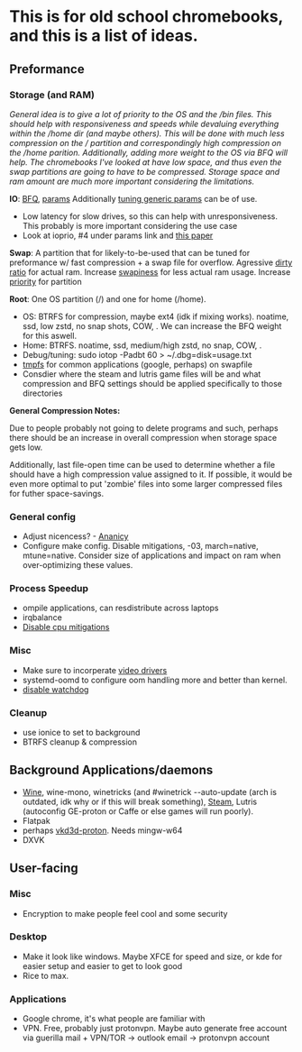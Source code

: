 # This is for old school chromebooks, and this is a list of ideas.

## Preformance

### Storage (and RAM)
*General idea is to give a lot of priority to the OS and the /bin files. This should help with responsiveness and speeds while devaluing everything within the /home dir (and maybe others). This will be done with much less compression on the / partition and correspondingly high compression on the /home parition. Additionally, adding more weight to the OS via BFQ will help. The chromebooks I've looked at have low space, and thus even the swap partitions are going to have to be compressed. Storage space and ram amount are much more important considering the limitations.*

**IO**: [BFQ](https://algo.ing.unimo.it/people/paolo/disk_sched/), [params](https://docs.kernel.org/block/bfq-iosched.html) Additionally [tuning generic params](https://wiki.archlinux.org/title/improving_performance#Tuning_I/O_scheduler) can be of use.

 - Low latency for slow drives, so this can help with unresponsiveness. This probably is more important considering the use case
 - Look at ioprio, #4 under params link and [this paper](http://algogroup.unimore.it/people/paolo/disk_sched/bfq-v1-suite-results.pdf)

**Swap**: A partition that for likely-to-be-used that can be tuned for preformance w/ fast compression + a swap file for overflow. Agressive [dirty ratio](https://wiki.archlinux.org/title/Sysctl#Virtual_memory) for actual ram. Increase [swapiness](https://wiki.archlinux.org/title/Swap#Swappiness) for less actual ram usage. Increase [priority](https://wiki.archlinux.org/title/Swap#Priority) for partition 

**Root**: One OS partition (/) and one for home (/home).

 - OS: BTRFS for compression, maybe ext4 (idk if mixing works). noatime, ssd, low zstd, no snap shots, COW, . We can increase the BFQ weight for this aswell.
 - Home: BTRFS. noatime, ssd, medium/high zstd, no snap, COW, . 
 - Debug/tuning: sudo iotop -Padbt 60 > ~/.dbg=disk=usage.txt
 - [tmpfs](https://wiki.archlinux.org/title/Tmpfs) for common applications (google, perhaps) on swapfile
 - Consdier where the steam and lutris game files will be and what compression and BFQ settings should be applied specifically to those directories

**General Compression Notes:**

Due to people probably not going to delete programs and such, perhaps there should be an increase in overall compression when storage space gets low. 

Additionally, last file-open time can be used to determine whether a file should have a high compression value assigned to it. If possible, it would be even more optimal to put 'zombie' files into some larger compressed files for futher space-savings.

### General config
- Adjust nicencess? - [Ananicy](https://github.com/Nefeim4ag/Ananicy)
- Configure make config. Disable mitigations, -03, march=native, mtune=native. Consider size of applications and impact on ram when over-optimizing these values.

### Process Speedup
- ompile applications, can resdistribute across laptops
- irqbalance
- [Disable cpu mitigations](https://wiki.archlinux.org/title/improving_performance#Turn_off_CPU_exploit_mitigations)

### Misc
 - Make sure to incorperate [video drivers](https://wiki.archlinux.org/title/Hardware_video_acceleration)
 - systemd-oomd to configure oom handling more and better than kernel.
 - [disable watchdog](https://wiki.archlinux.org/title/improving_performance#Watchdogs)


### Cleanup
 - use ionice to set to background
 - BTRFS cleanup & compression

## Background Applications/daemons
 - [Wine](https://wiki.archlinux.org/title/wine#Installation), wine-mono, winetricks (and #winetrick --auto-update (arch is outdated, idk why or if this will break something), [Steam](https://wiki.archlinux.org/title/steam), Lutris (autoconfig GE-proton or Caffe or else games will run poorly).
 - Flatpak
 - perhaps [vkd3d-proton](https://github.com/HansKristian-Work/vkd3d-proton). Needs mingw-w64
 - DXVK

## User-facing

### Misc
 - Encryption to make people feel cool and some security

### Desktop
 - Make it look like windows. Maybe XFCE for speed and size, or kde for easier setup and easier to get to look good
 - Rice to max. 

### Applications
 - Google chrome, it's what people are familiar with
 - VPN. Free, probably just protonvpn. Maybe auto generate free account via guerilla mail + VPN/TOR -> outlook email -> protonvpn account

